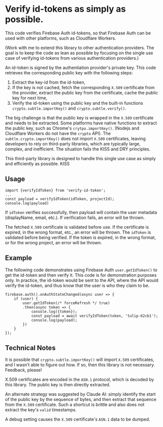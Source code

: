 # Verify id-tokens as simply as possible.

This code verifies Firebase Auth id-tokens, so that Firebase Auth can be used with other platforms, such as Cloudflare Workers.

(Work with me to extend this library to other authentication providers. The goal is to keep the code as lean as possible by focusing on the single use case of verifying id-tokens from various authentication providers.)

An id-token is signed by the authentiation provider's private key. This code retrieves the corresponding public key with the following steps:

1. Extract the key-id from the id-token,
2. If the key is not cached, fetch the corresponding `X.509` certificate from the provider, extract the public key from the certificate, cache the public key for next time,
3. Verify the id-token using the public key and the built-in functions `crypto.subtle.importKey()` and `crypto.subtle.verify()`.

The big challenge is that the public key is wrapped in the `X.509` certificate and needs to be extracted. Some platforms have native functions to extract the public key, such as Chrome's `crytpo.importKey()`. (Nodejs and Cloudflare Workers do not have the `crypto` API). The `subtle.crypto.importKey()` does not import `X.509` certificates, leaving developers to rely on third-party libraries, which are typically large, complex, and inefficient. The situation fails the KISS and DRY principles.

This third-party library is designed to handle this single use case as simply and efficiently as possible. KISS

## Usage ##

```
import {verifyIdToken} from 'verify-id-token';
...
const payload = verifyIdToken(idToken, projectId);
console.log(payload)
```

If `idToken` verifies successfully, then payload will contain the user metadata (displayName, email, etc.). If verification fails, an error will be thrown.

The fetched `X.509` certificate is validated before use. If the certificate is expired, in the wrong format, etc., an error will be thrown.
The `idToken` is validated before being verified. If the token is expired, in the wrong format, or for the wrong project, an error will be thrown.

## Example ##

The following code demonstrates using Firebase Auth `user.getIdToken()` to get the id-token and then verify it. This code is for demonstration purposes only. In practice, the id-token would be sent to the API, where the API would verify the id-token, and thus know that the user is who they claim to be.

```
firebase.auth().onAuthStateChanged(async user => {
    if (user) {
        user.getIdToken(/* forceRefresh */ true)
        .then(async token => {
            console.log({token});
            const payload = await verifyIdToken(token, 'tulip-62cb1');
            console.log(payload);
        })
    }
});
```

## Technical Notes ##

It is possible that `crypto.subtle.importKey()` will import `X.509` certificates, and I wasn't able to figure out how. If so, then this library is not necessary. Feedback, please!

X.509 certificates are encoded in the `ASN.1` protocol, which is decoded by this library. The public key is then directly extracted.

An alternate strategy was suggested by Claude AI: simply identify the start of the public key by the sequence of bytes, and then extract that sequence from the `X.509` certificate. Such a shortcut is brittle and also does not extract the key's `valid` timestamps.

A debug setting causes the `X.509` certificate's `ASN.1` data to be dumped.
